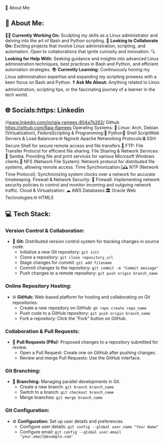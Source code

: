 💫 About Me:
## 💫 About Me:
👨‍💻 **Currently Working On:**
Sculpting my skills as a Linux administrator and delving into the art of Bash and Python scripting.
🚀 **Looking to Collaborate On:**
Exciting projects that involve Linux administration, scripting, and automation. Open to collaborations that ignite curiosity and innovation.
🔍 **Looking for Help With:**
Seeking guidance and insights into advanced Linux administration techniques, best practices in Bash and Python, and efficient automation strategies.
📚 **Currently Learning:**
Continuously honing my Linux administration expertise and expanding my scripting prowess with a keen focus on Bash and Python.
❓ **Ask Me About:**
Anything related to Linux administration, scripting tips, or the fascinating journey of a learner in the tech world.


## 🌐 Socials:https: Linkedin
//www.linkedin.com/in/raja-ramees-804a7b262/
Github
https://github.com/Raja-Ramees
Operating Systems:
🐧 Linux: Arch, Debian (Virtualization), FedoraScripting & Programming:🐍 Python🐚 Shell ScriptWeb Servers & Load Balancers:🌐 Nginx🌐 Apache
Networking Protocols:🔒 SSH: Secure Shell for secure remote access and file transfers.📂 FTP: File Transfer Protocol for efficient file sharing.
File Sharing & Network Services:📂 Samba: Providing file and print services for various Microsoft Windows clients.📂 NFS (Network File System): Network protocol for distributed file systems, allowing remote access.
Time Synchronization:]🕰 NTP (Network Time Protocol): Synchronizing system clocks over a network for accurate timekeeping.
Firewall & Network Security:
🚧 Firewall: Implementing network security policies to control and monitor incoming and outgoing network traffic.
Cloud & Virtualization:
☁ AWS Databases:🏛 Oracle
Web Technologies:🌐 HTML5
## 💻 Tech Stack:
### Version Control & Collaboration:
- 🔄 **Git:** Distributed version control system for tracking changes in source code.
  - Initialize a new Git repository: `git init`
  - Clone a repository: `git clone repository_url`
  - Stage changes for commit: `git add filename`
  - Commit changes to the repository: `git commit -m "Commit message"`
  - Push changes to a remote repository: `git push origin branch_name`
### Online Repository Hosting:
- 🌐 **GitHub:** Web-based platform for hosting and collaborating on Git repositories.
  - Create a new repository on GitHub: `gh repo create repo_name`
  - Push code to a GitHub repository: `git push origin branch_name`
  - Fork a repository: Click the "Fork" button on GitHub.
### Collaboration & Pull Requests:
- 🚀 **Pull Requests (PRs):** Proposed changes to a repository submitted for review.
  - Open a Pull Request: Create one on GitHub after pushing changes.
  - Review and merge Pull Requests: Use the GitHub interface.
### Git Branching:
- 🌿 **Branching:** Managing parallel developments in Git.
  - Create a new branch: `git branch branch_name`
  - Switch to a branch: `git checkout branch_name`
  - Merge branches: `git merge branch_name`
### Git Configuration:
- ⚙ **Configuration:** Set up user details and preferences.
  - Configure user details: `git config --global user.name "Your Name"`
  - Configure email: `git config --global user.email "your.email@example.com"`


